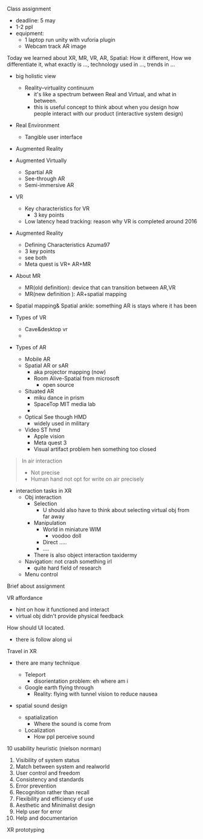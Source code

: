Class assignment 
- deadline: 5 may
- 1-2 ppl
- equipment: 
	- 1 laptop run unity with vuforia plugin
	- Webcam track AR image

Today we learned about XR, MR, VR, AR, Spatial: How it different, How we differentiate it, what exactly is …, technology used in …, trends in …
- big holistic view 
	- Reality–virtuality continuum 
		- it's like a spectrum between Real and Virtual, and what in between. 
		- this is useful concept to think about when you design how people interact with our product (interactive system design)
- Real Environment
	- Tangible user interface 

- Augmented Reality
- Augmented Virtually
	- Spartial AR
	- See-through AR
	- Semi-immersive AR 
- VR
	- Key characteristics for VR 
		- 3 key points 
	- Low latency head tracking: reason why VR is completed around 2016

- Augmented Reality 
	- Defining Characteristics Azuma97
	- 3 key points 
	- see both 
	- Meta quest is VR+ AR+MR 
- About MR 
	- MR(old definition): device that can transition between AR,VR 
	- MR(new definition ): AR+spatial mapping
- Spatial mapping& Spatial ankle: something AR is stays where it has been

- Types of VR
	- Cave&desktop vr
	- 

- Types of AR
	- Mobile AR
	- Spatial AR or sAR
		- aka projector mapping (now)
		- Room Alive-Spatial from microsoft
			- open source 
	- Situated AR
		- miku dance in prism
		- SpaceTop MIT media lab
		- 
	- Optical See though HMD
		- widely used in military 
	- Video ST hmd
		- Apple vision 
		- Meta quest 3
		- Visual artifact problem hen something too closed 
> In air interaction
> - Not precise 
> - Human hand not opt for write on air precisely

- interaction tasks in XR
	- Obj interaction
		- Selection 
			- U should also have to think about selecting virtual obj from far away
		- Manipulation
			- World in miniature WIM
				- voodoo doll
			- Direct …..
			- ….
		- There is also object interaction taxidermy 
	- Navigation: not crash something irl
		- quite hard field of research
	- Menu control

Brief about assignment

VR affordance
- hint on how it functioned and interact
- virtual obj didn't provide physical feedback

How should UI located.
- there is follow along ui

Travel in XR
- there are many technique
	- Teleport
		- disorientation problem: eh where am i 
	- Google earth flying through
		- Reality: flying with tunnel vision to reduce nausea 


- spatial sound design
	- spatialization 
		- Where the sound is come from
	- Localization
		- How ppl perceive sound



10 usability heuristic (nielson norman)
1. Visibility of system status
2. Match between system and realworld
3. User control and freedom
4. Consistency and standards 
5. Error prevention
6. Recognition rather than recall
7. Flexibility and efficiency of use
8. Aesthetic and Minimalist design
9. Help user for error
10. Help and documentarion

XR prototyping